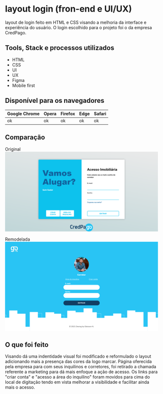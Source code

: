 # layout login (fron-end e UI/UX)
layout de login feito em HTML e CSS visando a melhoria da interface e experiência do usuário. O login escolhido para o projeto foi o da empresa CredPago.

## Tools, Stack e processos utilizados
* HTML
* CSS
* UI
* UX
* Figma
* Mobile first

## Disponível para os navegadores

Google Chrome | Opera | Firefox | Edge   | Safari
------------- | ----- | ------- | ------ | ------
ok            |   ok  | ok      | ok     | ok


## Comparação
Original
![alt](https://github.com/gdk46/credpago-login-html-css/blob/main/doc/CredPago-original.png)

Remodelada
![alt](https://github.com/gdk46/credpago-login-html-css/blob/main/doc/CredPago.png)


## O que foi feito

Visando dá uma indentidade visual foi modificado e reformulado o layout adicionando mais a presença das cores da logo marcar. Página oferecida pela empresa para com seus inquilinos e corretores, foi retirado a chamada referente a marketing para dá mais enfoque a ação de acesso. Os links para "criar conta" e "acesso a área do inquilino" foram movidos para cima do local de digitação tendo em vista melhorar a visibilidade e facilitar ainda mais o acesso. 
